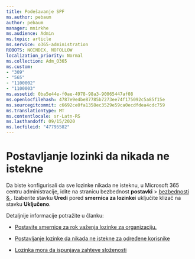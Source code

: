 ```yaml
---
title: Podešavanje SPF
ms.author: pebaum
author: pebaum
manager: mnirkhe
ms.audience: Admin
ms.topic: article
ms.service: o365-administration
ROBOTS: NOINDEX, NOFOLLOW
localization_priority: Normal
ms.collection: Adm_O365
ms.custom:
- "309"
- "565"
- "1100002"
- "1100003"
ms.assetid: 0ba5e44e-f0ae-4978-98a3-90065447af08
ms.openlocfilehash: 4787e9e4be87785b7273ee74f175092c5a85f15e
ms.sourcegitcommit: c6692ce0fa1358ec3529e59ca0ecdfdea4cdc759
ms.translationtype: MT
ms.contentlocale: sr-Latn-RS
ms.lasthandoff: 09/15/2020
ms.locfileid: "47795582"
---
```

# <a name="set-passwords-to-never-expire"></a>Postavljanje lozinki da nikada ne istekne

Da biste konfigurisali da sve lozinke nikada ne isteknu, u Microsoft 365 centru administracije, idite na stranicu bezbednost **postavki**  >  [bezbednosti &amp; ](https://portal.office.com/adminportal/home#/settings/security) . Izaberite stavku **Uredi** pored **smernica za lozinke**i uključite klizač na stavku **Uključeno**.
  
Detaljnije informacije potražite u članku: 

- [Postavite smernice za rok važenja lozinke za organizaciju.](https://docs.microsoft.com/microsoft-365/admin/manage/set-password-expiration-policy)
  
- [Postavljanje lozinke da nikada ne istekne za određene korisnike](https://docs.microsoft.com/microsoft-365/admin/add-users/set-password-to-never-expire)

- [Lozinka mora da ispunjava zahteve složenosti](https://docs.microsoft.com/windows/security/threat-protection/security-policy-settings/password-must-meet-complexity-requirements)
  